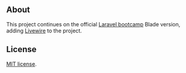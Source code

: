 ## About

This project continues on the official [Laravel bootcamp](https://bootcamp.laravel.com/blade/installation) Blade version, adding [Livewire](https://laravel-livewire.com/) to the project.

## License

[MIT license](https://opensource.org/licenses/MIT).
